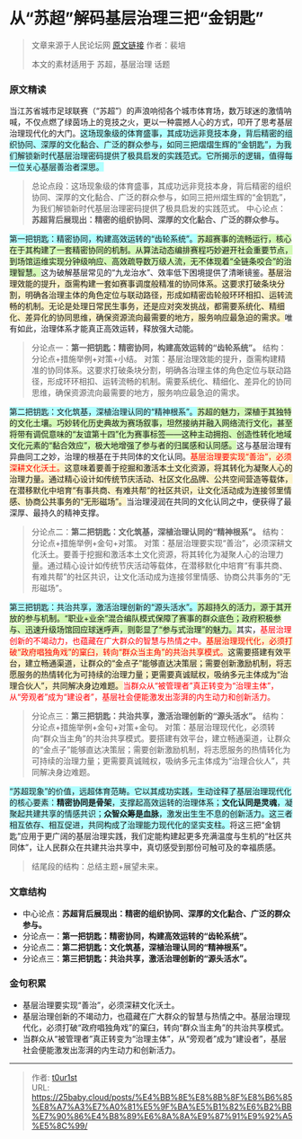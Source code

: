 # 从“苏超”解码基层治理三把“金钥匙”


> 文章来源于人民论坛网  [原文链接](https://www.rmlt.com.cn/2025/0708/734742.shtml)  作者：裴培
>
> 本文的素材适用于 苏超，基层治理 话题

### 原文精读

当江苏省城市足球联赛（“苏超”）的声浪响彻各个城市体育场，数万球迷的激情呐喊，不仅点燃了绿茵场上的竞技之火，更以一种震撼人心的方式，叩开了思考基层治理现代化的大门。<span style="background:#b1ffff">这场现象级的体育盛事，其成功远非竞技本身，背后精密的组织协同、深厚的文化黏合、广泛的群众参与，如同三把熠熠生辉的“金钥匙”，为我们解锁新时代基层治理密码提供了极具启发的实践范式。它所揭示的逻辑，值得每一位关心基层善治者深思。</span>

>总论点段：这场现象级的体育盛事，其成功远非竞技本身，背后精密的组织协同、深厚的文化黏合、广泛的群众参与，如同三把州熠生辉的“金钥匙”，为我们解锁新时代基层治理密码提供了极具启发的实践范式。
>中心论点：**苏超背后展现出：精密的组织协同、深厚的文化黏合、广泛的群众参与。**

<span style="background:#b1ffff">第一把钥匙：精密协同，构建高效运转的“齿轮系统”。</span><span style="background:#d3f8b6">苏超赛事的流畅运行，核心在于其构建了一套精密协同的机制。从算法动态编排赛程巧妙避开社会重要节点，到场馆运维实现分钟级响应、高效疏导数万级人流，无不体现着“全链条咬合”的治理智慧。</span>这为破解基层常见的“九龙治水”、效率低下困境提供了清晰镜鉴。<span style="background:rgba(240, 200, 0, 0.2)">基层治理效能的提升，亟需构建一套如赛事调度般精准的协同体系。这要求打破条块分割，明确各治理主体的角色定位与联动路径，形成如精密齿轮般环环相扣、运转流畅的机制。无论是处理日常民生事务，还是应对突发挑战，都需要系统化、精细化、差异化的协同思维，确保资源流向最需要的地方，服务响应最急迫的需求。</span>唯有如此，治理体系才能真正高效运转，释放强大动能。

> 分论点一：**第一把钥匙：精密协同，构建高效运转的“齿轮系统”。**
> 结构：分论点+措施举例+对策+小结。
> 对策：基层治理效能的提升，亟需构建精准的协同体系。这要求打破条块分割，明确各治理主体的角色定位与联动路径，形成环环相扣、运转流畅的机制。需要系统化、精细化、差异化的协同思维，确保资源流向最需要的地方，服务响应最急迫的需求。

<span style="background:#b1ffff">第二把钥匙：文化筑基，深植治理认同的“精神根系”。</span><span style="background:#d3f8b6">苏超的魅力，深植于其独特的文化土壤。巧妙转化历史典故为赛场叙事，坦然接纳并融入网络流行文化，甚至将带有调侃意味的“友谊第十四”化为赛事标签——这种主动拥抱、创造性转化地域文化元素的“黏合效应”，极大地增强了参与者的归属感和认同感。</span>这与基层治理有异曲同工之妙，治理的根基在于共同体的文化认同。<span style="background:rgba(240, 200, 0, 0.2)"><font color="#ff0000">基层治理要实现“善治”，必须深耕文化沃土。</font>这意味着要善于挖掘和激活本土文化资源，将其转化为凝聚人心的治理力量。通过精心设计如传统节庆活动、社区文化品牌、公共空间营造等载体，在潜移默化中培育“有事共商、有难共帮”的社区共识，让文化活动成为连接邻里情感、协商公共事务的“无形磁场”。</span>当治理浸润在共同的文化认同之中，便获得了最深厚、最持久的精神支撑。

> 分论点二：**第二把钥匙：文化筑基，深植治理认同的“精神根系”。**
> 结构：分论点+措施举例+金句+对策。
> 对策：基层治理要实现“善治”，必须深耕文化沃土。要善于挖掘和激活本土文化资源，将其转化为凝聚人心的治理力量。通过精心设计如传统节庆活动等载体，在潜移默化中培育“有事共商、有难共帮”的社区共识，让文化活动成为连接邻里情感、协商公共事务的“无形磁场”。

<span style="background:#b1ffff">第三把钥匙：共治共享，激活治理创新的“源头活水”。</span><span style="background:#d3f8b6">苏超持久的活力，源于其开放的参与机制。“职业+业余”混合编队模式保障了赛事的群众底色；政府积极参与、迅速升级场馆回应球迷呼声，则彰显了“参与式治理”的魅力。</span>其实，<font color="#ff0000">基层治理创新的不竭动力，也蕴藏在广大群众的智慧与热情之中。</font><span style="background:rgba(240, 200, 0, 0.2)"><font color="#ff0000">基层治理现代化，必须打破“政府唱独角戏”的窠臼，转向“群众当主角”的共治共享模式。</font>这需要搭建有效平台，建立畅通渠道，让群众的“金点子”能够直达决策层；需要创新激励机制，将志愿服务的热情转化为可持续的治理力量；更需要真诚赋权，吸纳多元主体成为“治理合伙人”，共同解决身边难题。</span><font color="#ff0000">当群众从“被管理者”真正转变为“治理主体”，从“旁观者”成为“建设者”，基层社会便能激发出澎湃的内生动力和创新活力。</font>

> 分论点三：**第三把钥匙：共治共享，激活治理创新的“源头活水”。**
> 结构：分论点+措施举例+金句+对策+金句。
> 对策：基层治理现代化，必须转向“群众当主角”的共治共享模式。要搭建有效平台，建立畅通渠道，让群众的“金点子”能够直达决策层；需要创新激励机制，将志愿服务的热情转化为可持续的治理力量；更需要真诚贼权，吸纳多元主体成为“治理合伙人”，共同解决身边难题。

<span style="background:#b1ffff">“苏超现象”的价值，远超体育范畴。它以其成功实践，生动诠释了基层治理现代化的核心要素：**精密协同是骨架**，支撑起高效运转的治理体系；**文化认同是灵魂**，凝聚起共建共享的情感共识；**众智众筹是血脉**，激发出生生不息的创新活力。这三者相互依存、相互促进，共同构成了治理能力现代化的坚实支柱。</span>将这三把“金钥匙”应用于更广阔的基层治理实践，我们定能构建起更多充满温度与生机的“社区共同体”，让人民群众在共建共治共享中，真切感受到那份可触可及的幸福质感。

> 结尾段的结构：总结主题+展望未来。

### 文章结构
- 中心论点：**苏超背后展现出：精密的组织协同、深厚的文化黏合、广泛的群众参与。**
- 分论点一：**第一把钥匙：精密协同，构建高效运转的“齿轮系统”。**
- 分论点二：**第二把钥匙：文化筑基，深植治理认同的“精神根系”。**
- 分论点三：**第三把钥匙：共治共享，激活治理创新的“源头活水”。**

### 金句积累
- 基层治理要实现“善治”，必须深耕文化沃土。
- 基层治理创新的不竭动力，也蕴藏在广大群众的智慧与热情之中。基层治理现代化，必须打破“政府唱独角戏”的窠臼，转向“群众当主角”的共治共享模式。
- 当群众从“被管理者”真正转变为“治理主体”，从“旁观者”成为“建设者”，基层社会便能激发出澎湃的内生动力和创新活力。

---

> 作者: [t0ur1st](https://github.com/tyd2000)  
> URL: https://25baby.cloud/posts/%E4%BB%8E%E8%8B%8F%E8%B6%85%E8%A7%A3%E7%A0%81%E5%9F%BA%E5%B1%82%E6%B2%BB%E7%90%86%E4%B8%89%E6%8A%8A%E9%87%91%E9%92%A5%E5%8C%99/  

